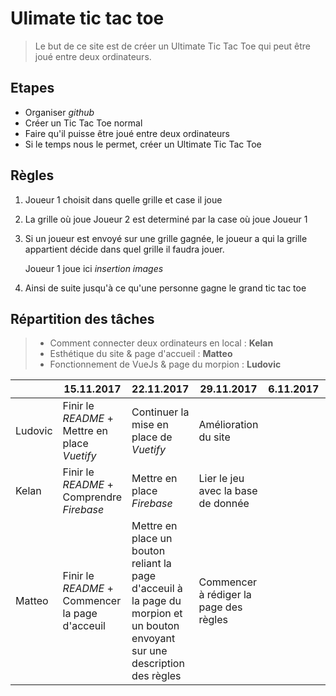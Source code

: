 # Ulimate tic tac toe


 >Le but de ce site est de créer un Ultimate Tic Tac Toe qui peut être
 joué entre deux ordinateurs.

## Etapes
* Organiser *github*
* Créer un Tic Tac Toe normal
* Faire qu'il puisse être joué entre deux ordinateurs
* Si le temps nous le permet, créer un Ultimate Tic Tac Toe

## Règles
1) Joueur 1 choisit dans quelle grille et case il joue  
2) La grille où joue Joueur 2 est determiné par la case où joue Joueur 1  
3) Si un joueur est envoyé sur une grille gagnée, le joueur a qui la
grille appartient décide dans quel grille il faudra jouer.


    Joueur 1 joue ici *insertion images*

4) Ainsi de suite jusqu'à ce qu'une personne gagne le grand tic tac toe

## Répartition des tâches

> * Comment connecter deux ordinateurs en local : **Kelan**
> * Esthétique du site & page d'accueil : **Matteo**
> * Fonctionnement de VueJs & page du morpion : **Ludovic**

|| 15.11.2017  |22.11.2017   |  29.11.2017 | 6.11.2017  | 13.11.2017  |
|---|---|---|---|---|---|
| Ludovic  | Finir le *README* + Mettre en place *Vuetify*   | Continuer la mise en place de *Vuetify*   |  Amélioration du site |   |   |
|  Kelan |  Finir le *README* + Comprendre *Firebase* | Mettre en place *Firebase*  | Lier le jeu avec la base de donnée  |   |   |
|  Matteo |  Finir le *README* + Commencer la page d'acceuil |Mettre en place un bouton reliant la page d'acceuil à la page du morpion et un bouton envoyant sur une description des règles  |Commencer à rédiger la page des règles   |   |   | |
